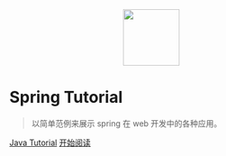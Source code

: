 <div align="center"><img width="100px" src="http://dunwu.test.upcdn.net/common/logo/zp.png"/></div>

# Spring Tutorial

> 以简单范例来展示 spring 在 web 开发中的各种应用。

[Java Tutorial](https://dunwu.github.io/java-tutorial/)
[开始阅读](README.md)
